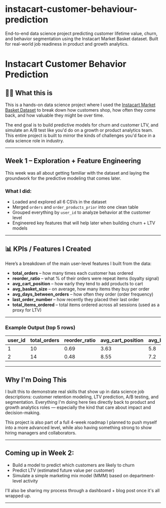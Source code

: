 # instacart-customer-behaviour-prediction
End-to-end data science project predicting customer lifetime value, churn, and behavior segmentation using the Instacart Market Basket dataset. Built for real-world job readiness in product and growth analytics.

#  Instacart Customer Behavior Prediction

## 👋🏾 What this is

This is a hands-on data science project where I used the [Instacart Market Basket Dataset](https://www.instacart.com/datasets/grocery-shopping-2017) to break down how customers shop, how often they come back, and how valuable they might be over time.

The end goal is to build predictive models for churn and customer LTV, and simulate an A/B test like you'd do on a growth or product analytics team. This entire project is built to mirror the kinds of challenges you'd face in a data science role in industry.

---

## Week 1 – Exploration + Feature Engineering

This week was all about getting familiar with the dataset and laying the groundwork for the predictive modeling that comes later.

### What I did:
- Loaded and explored all 6 CSVs in the dataset
- Merged `orders` and `order_products_prior` into one clean table
- Grouped everything by `user_id` to analyze behavior at the customer level
- Engineered key features that will help later when building churn + LTV models

---

## 📊 KPIs / Features I Created

Here’s a breakdown of the main user-level features I built from the data:

- **total_orders** – how many times each customer has ordered
- **reorder_ratio** – what % of their orders were repeat items (loyalty signal)
- **avg_cart_position** – how early they tend to add products to cart
- **avg_basket_size** – on average, how many items they buy per order
- **avg_days_between_orders** – how often they order (order frequency)
- **last_order_number** – how recently they placed their last order
- **total_items_ordered** – total items ordered across all sessions (used as a proxy for LTV)

---

### Example Output (top 5 rows)

| user_id | total_orders | reorder_ratio | avg_cart_position | avg_basket_size | avg_days_between_orders | last_order_number | total_items_ordered |
|---------|--------------|----------------|--------------------|------------------|---------------------------|--------------------|----------------------|
| 1       | 10           | 0.69           | 3.63               | 5.8              | 15.3                      | 10                 | 58                   |
| 2       | 14           | 0.48           | 8.55               | 7.2              | 12.7                      | 14                 | 101                  |

---

##  Why I'm Doing This

I built this to demonstrate real skills that show up in data science job descriptions: customer retention modeling, LTV prediction, A/B testing, and segmentation. Everything I'm doing here ties directly back to product and growth analytics roles — especially the kind that care about impact and decision-making.

This project is also part of a full 4-week roadmap I planned to push myself into a more advanced level, while also having something strong to show hiring managers and collaborators.

---

##  Coming up in Week 2:

- Build a model to predict which customers are likely to churn
- Predict LTV (estimated future value per customer)
- Simulate a simple marketing mix model (MMM) based on department-level activity

I'll also be sharing my process through a dashboard + blog post once it's all wrapped up.

---
